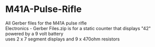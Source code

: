 # M41A-Pulse-Rifle
All Gerber files for the M41A pulse rifle
<br>
Electronics - Gerber Files.zip is for a static counter that displays "42" 
<br>powered by a 9 volt battery 
<br>uses 2 x 7 segment displays and 9 x 470ohm resistors
